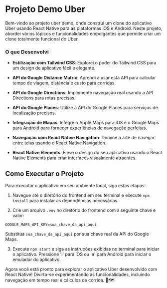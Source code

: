 # Projeto Demo Uber 

Bem-vindo ao projeto uber demo, onde construi um clone do aplicativo Uber usando React Native para as plataformas iOS e Android. Neste projeto, abordei vários tópicos e funcionalidades empolgantes que permite criar um clone totalmente funcional do Uber.

### O que Desenvolvi

- **Estilização com Tailwind CSS**: Explorei o poder do Tailwind CSS para um design de aplicativo fácil e elegante.
  
- **API do Google Distance Matrix**: Aprendi a usar esta API para calcular tempo de viagem, distância e custo para corridas.
  
- **API do Google Directions**: Implemente navegação real usando a API Directions para rotas precisas.
  
- **API do Google Places**: Utilize a API do Google Places para serviços de localização precisos.
  
- **Integração de Mapas**: Integre o Apple Maps para iOS e o Google Maps para Android para fornecer experiências de navegação perfeitas.
  
- **Navegação com React Native Navigation**: Domine a arte de navegar entre telas usando o React Native Navigation.
  
- **React Native Elements**: Eleve o design do seu aplicativo usando o React Native Elements para criar interfaces visualmente atraentes.

## Como Executar o Projeto

Para executar o aplicativo em seu ambiente local, siga estas etapas:

1. Navegue até o diretório do frontend em seu terminal e execute `npm install` para instalar as dependências necessárias.

2. Crie um arquivo `.env` no diretório do frontend com a seguinte chave e valor:

```env
GOOGLE_MAPS_API_KEY=sua_chave_da_api_aqui
```

Substitua `sua_chave_da_api_aqui` por sua chave real da API do Google Maps.

3. Execute `npm start` e siga as instruções exibidas no terminal para iniciar o aplicativo. Pressione 'i' para iOS ou 'a' para Android para iniciar o emulador do aplicativo.

Agora você está pronto para explorar o aplicativo Uber desenvolvido com React Native! Divirta-se experimentando as funcionalidades, incluindo navegação em tempo real e cálculos de corrida. 🚗🗺️
